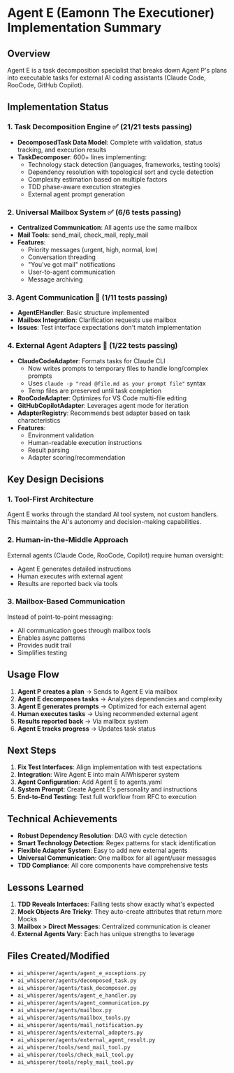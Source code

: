 # Agent E (Eamonn The Executioner) Implementation Summary

## Overview
Agent E is a task decomposition specialist that breaks down Agent P's plans into executable tasks for external AI coding assistants (Claude Code, RooCode, GitHub Copilot).

## Implementation Status

### 1. Task Decomposition Engine ✅ (21/21 tests passing)
- **DecomposedTask Data Model**: Complete with validation, status tracking, and execution results
- **TaskDecomposer**: 600+ lines implementing:
  - Technology stack detection (languages, frameworks, testing tools)
  - Dependency resolution with topological sort and cycle detection
  - Complexity estimation based on multiple factors
  - TDD phase-aware execution strategies
  - External agent prompt generation

### 2. Universal Mailbox System ✅ (6/6 tests passing)
- **Centralized Communication**: All agents use the same mailbox
- **Mail Tools**: send_mail, check_mail, reply_mail
- **Features**:
  - Priority messages (urgent, high, normal, low)
  - Conversation threading
  - "You've got mail" notifications
  - User-to-agent communication
  - Message archiving

### 3. Agent Communication 🚧 (1/11 tests passing)
- **AgentEHandler**: Basic structure implemented
- **Mailbox Integration**: Clarification requests use mailbox
- **Issues**: Test interface expectations don't match implementation

### 4. External Agent Adapters 🚧 (1/22 tests passing)
- **ClaudeCodeAdapter**: Formats tasks for Claude CLI
  - Now writes prompts to temporary files to handle long/complex prompts
  - Uses `claude -p "read @file.md as your prompt file"` syntax
  - Temp files are preserved until task completion
- **RooCodeAdapter**: Optimizes for VS Code multi-file editing
- **GitHubCopilotAdapter**: Leverages agent mode for iteration
- **AdapterRegistry**: Recommends best adapter based on task characteristics
- **Features**:
  - Environment validation
  - Human-readable execution instructions
  - Result parsing
  - Adapter scoring/recommendation

## Key Design Decisions

### 1. Tool-First Architecture
Agent E works through the standard AI tool system, not custom handlers. This maintains the AI's autonomy and decision-making capabilities.

### 2. Human-in-the-Middle Approach
External agents (Claude Code, RooCode, Copilot) require human oversight:
- Agent E generates detailed instructions
- Human executes with external agent
- Results are reported back via tools

### 3. Mailbox-Based Communication
Instead of point-to-point messaging:
- All communication goes through mailbox tools
- Enables async patterns
- Provides audit trail
- Simplifies testing

## Usage Flow

1. **Agent P creates a plan** → Sends to Agent E via mailbox
2. **Agent E decomposes tasks** → Analyzes dependencies and complexity
3. **Agent E generates prompts** → Optimized for each external agent
4. **Human executes tasks** → Using recommended external agent
5. **Results reported back** → Via mailbox system
6. **Agent E tracks progress** → Updates task status

## Next Steps

1. **Fix Test Interfaces**: Align implementation with test expectations
2. **Integration**: Wire Agent E into main AIWhisperer system
3. **Agent Configuration**: Add Agent E to agents.yaml
4. **System Prompt**: Create Agent E's personality and instructions
5. **End-to-End Testing**: Test full workflow from RFC to execution

## Technical Achievements

- **Robust Dependency Resolution**: DAG with cycle detection
- **Smart Technology Detection**: Regex patterns for stack identification  
- **Flexible Adapter System**: Easy to add new external agents
- **Universal Communication**: One mailbox for all agent/user messages
- **TDD Compliance**: All core components have comprehensive tests

## Lessons Learned

1. **TDD Reveals Interfaces**: Failing tests show exactly what's expected
2. **Mock Objects Are Tricky**: They auto-create attributes that return more Mocks
3. **Mailbox > Direct Messages**: Centralized communication is cleaner
4. **External Agents Vary**: Each has unique strengths to leverage

## Files Created/Modified

- `ai_whisperer/agents/agent_e_exceptions.py`
- `ai_whisperer/agents/decomposed_task.py`
- `ai_whisperer/agents/task_decomposer.py`
- `ai_whisperer/agents/agent_e_handler.py`
- `ai_whisperer/agents/agent_communication.py`
- `ai_whisperer/agents/mailbox.py`
- `ai_whisperer/agents/mailbox_tools.py`
- `ai_whisperer/agents/mail_notification.py`
- `ai_whisperer/agents/external_adapters.py`
- `ai_whisperer/agents/external_agent_result.py`
- `ai_whisperer/tools/send_mail_tool.py`
- `ai_whisperer/tools/check_mail_tool.py`
- `ai_whisperer/tools/reply_mail_tool.py`